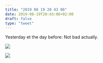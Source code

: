 ```yaml
---
title: "2019 08 19 20 43 06"
date: 2019-08-19T20:43:06+02:00
draft: false
type: "tweet"
---
```

Yesterday et the day before: Not bad actually.

![](/img/IMG_0788.jpg)

![](/img/IMG_0789.jpg)

